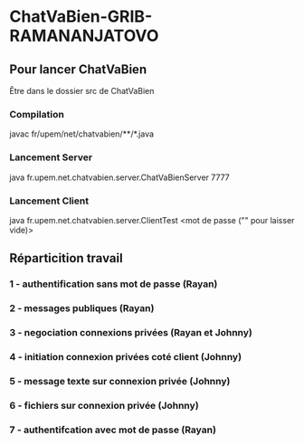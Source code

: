 # ChatVaBien-GRIB-RAMANANJATOVO

## Pour lancer ChatVaBien
Être dans le dossier src de ChatVaBien
### Compilation
javac fr/upem/net/chatvabien/**/*.java
### Lancement Server
java fr.upem.net.chatvabien.server.ChatVaBienServer 7777
### Lancement Client
java fr.upem.net.chatvabien.server.ClientTest <login> <mot de passe ("" pour laisser vide)> <fichier pour envoyer et recevoir fichiers>

## Réparticition travail
### 1 - authentification sans mot de passe (Rayan)
### 2 - messages publiques (Rayan)
### 3 - negociation connexions privées (Rayan et Johnny)
### 4 - initiation connexion privées coté client (Johnny)
### 5 - message texte sur connexion privée (Johnny)
### 6 - fichiers sur connexion privée (Johnny)
### 7 - authentifcation avec mot de passe (Rayan)